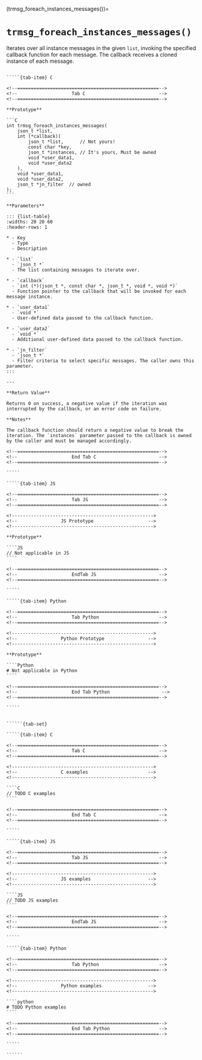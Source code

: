 <!-- ============================================================== -->
(trmsg_foreach_instances_messages())=
# `trmsg_foreach_instances_messages()`
<!-- ============================================================== -->

Iterates over all instance messages in the given `list`, invoking the specified callback function for each message. The callback receives a cloned instance of each message.

<!------------------------------------------------------------>
<!--                    Prototypes                          -->
<!------------------------------------------------------------>

``````{tab-set}

`````{tab-item} C

<!--====================================================-->
<!--                    Tab C                           -->
<!--====================================================-->

**Prototype**

```C
int trmsg_foreach_instances_messages(
    json_t *list,
    int (*callback)(
        json_t *list,      // Not yours!
        const char *key,
        json_t *instances, // It's yours, Must be owned
        void *user_data1,
        void *user_data2
    ),
    void *user_data1,
    void *user_data2,
    json_t *jn_filter  // owned
);
```

**Parameters**

::: {list-table}
:widths: 20 20 60
:header-rows: 1

* - Key
  - Type
  - Description

* - `list`
  - `json_t *`
  - The list containing messages to iterate over.

* - `callback`
  - `int (*)(json_t *, const char *, json_t *, void *, void *)`
  - Function pointer to the callback that will be invoked for each message instance.

* - `user_data1`
  - `void *`
  - User-defined data passed to the callback function.

* - `user_data2`
  - `void *`
  - Additional user-defined data passed to the callback function.

* - `jn_filter`
  - `json_t *`
  - Filter criteria to select specific messages. The caller owns this parameter.
:::

---

**Return Value**

Returns 0 on success, a negative value if the iteration was interrupted by the callback, or an error code on failure.

**Notes**

The callback function should return a negative value to break the iteration. The `instances` parameter passed to the callback is owned by the caller and must be managed accordingly.

<!--====================================================-->
<!--                    End Tab C                       -->
<!--====================================================-->

`````

`````{tab-item} JS

<!--====================================================-->
<!--                    Tab JS                          -->
<!--====================================================-->

<!---------------------------------------------------->
<!--                JS Prototype                    -->
<!---------------------------------------------------->

**Prototype**

````JS
// Not applicable in JS
````

<!--====================================================-->
<!--                    EndTab JS                       -->
<!--====================================================-->

`````

`````{tab-item} Python

<!--====================================================-->
<!--                    Tab Python                      -->
<!--====================================================-->

<!---------------------------------------------------->
<!--                Python Prototype                -->
<!---------------------------------------------------->

**Prototype**

````Python
# Not applicable in Python
````

<!--====================================================-->
<!--                    End Tab Python                   -->
<!--====================================================-->

`````

``````

<!------------------------------------------------------------>
<!--                    Examples                            -->
<!------------------------------------------------------------>

```````{dropdown} Examples

``````{tab-set}

`````{tab-item} C

<!--====================================================-->
<!--                    Tab C                           -->
<!--====================================================-->

<!---------------------------------------------------->
<!--                C examples                      -->
<!---------------------------------------------------->

````C
// TODO C examples
````

<!--====================================================-->
<!--                    End Tab C                       -->
<!--====================================================-->

`````

`````{tab-item} JS

<!--====================================================-->
<!--                    Tab JS                          -->
<!--====================================================-->

<!---------------------------------------------------->
<!--                JS examples                     -->
<!---------------------------------------------------->

````JS
// TODO JS examples
````

<!--====================================================-->
<!--                    EndTab JS                       -->
<!--====================================================-->

`````

`````{tab-item} Python

<!--====================================================-->
<!--                    Tab Python                      -->
<!--====================================================-->

<!---------------------------------------------------->
<!--                Python examples                 -->
<!---------------------------------------------------->

````python
# TODO Python examples
````

<!--====================================================-->
<!--                    End Tab Python                  -->
<!--====================================================-->

`````

``````

```````
